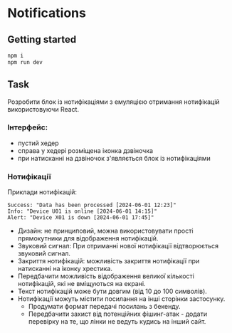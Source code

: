 # Notifications

## Getting started

```bash
npm i
npm run dev
```

## Task

Розробити блок із нотифікаціями з емуляцією отримання нотифікацій використовуючи React.

### Інтерфейс:

- пустий хедер
- справа у хедері розміщена іконка дзвіночка
- при натисканні на дзвіночок з'являється блок із нотифікаціями

### Нотифікації

Приклади нотифікацій:

```text
Success: "Data has been processed [2024-06-01 12:23]"
Info: "Device U01 is online [2024-06-01 14:15]"
Alert: "Device X01 is down [2024-06-01 17:45]"
```

- Дизайн: не принциповий, можна використовувати прості прямокутники для відображення нотифікацій.
- Звуковий сигнал: При отриманні нової нотифікації відтворюється звуковий сигнал.
- Закриття нотифікацій: можливість закриття нотифікації при натисканні на іконку хрестика.
- Передбачити можливість відображення великої кількості нотифікацій, які не вміщуються на екрані.
- Текст нотифікацій може бути довгим (від 10 до 100 символів).
- Нотифікації можуть містити посилання на інші сторінки застосунку. 
  - Продумати формат передачі посилань з бекенду.
  - Передбачити захист від потенційних фішинг-атак - додати перевірку на те, що лінки не ведуть кудись на інший сайт.